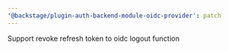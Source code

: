 ```yaml
---
'@backstage/plugin-auth-backend-module-oidc-provider': patch
---
```


Support revoke refresh token to oidc logout function

